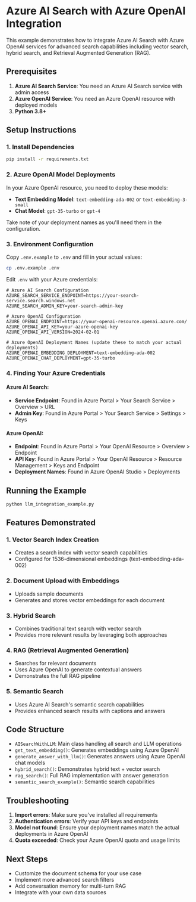 # Azure AI Search with Azure OpenAI Integration

This example demonstrates how to integrate Azure AI Search with Azure OpenAI services for advanced search capabilities including vector search, hybrid search, and Retrieval Augmented Generation (RAG).

## Prerequisites

1. **Azure AI Search Service**: You need an Azure AI Search service with admin access
2. **Azure OpenAI Service**: You need an Azure OpenAI resource with deployed models
3. **Python 3.8+**

## Setup Instructions

### 1. Install Dependencies

```bash
pip install -r requirements.txt
```

### 2. Azure OpenAI Model Deployments

In your Azure OpenAI resource, you need to deploy these models:

- **Text Embedding Model**: `text-embedding-ada-002` or `text-embedding-3-small`
- **Chat Model**: `gpt-35-turbo` or `gpt-4`

Take note of your deployment names as you'll need them in the configuration.

### 3. Environment Configuration

Copy `.env.example` to `.env` and fill in your actual values:

```bash
cp .env.example .env
```

Edit `.env` with your Azure credentials:

```env
# Azure AI Search Configuration
AZURE_SEARCH_SERVICE_ENDPOINT=https://your-search-service.search.windows.net
AZURE_SEARCH_ADMIN_KEY=your-search-admin-key

# Azure OpenAI Configuration
AZURE_OPENAI_ENDPOINT=https://your-openai-resource.openai.azure.com/
AZURE_OPENAI_API_KEY=your-azure-openai-key
AZURE_OPENAI_API_VERSION=2024-02-01

# Azure OpenAI Deployment Names (update these to match your actual deployments)
AZURE_OPENAI_EMBEDDING_DEPLOYMENT=text-embedding-ada-002
AZURE_OPENAI_CHAT_DEPLOYMENT=gpt-35-turbo
```

### 4. Finding Your Azure Credentials

#### Azure AI Search:
- **Service Endpoint**: Found in Azure Portal > Your Search Service > Overview > URL
- **Admin Key**: Found in Azure Portal > Your Search Service > Settings > Keys

#### Azure OpenAI:
- **Endpoint**: Found in Azure Portal > Your OpenAI Resource > Overview > Endpoint
- **API Key**: Found in Azure Portal > Your OpenAI Resource > Resource Management > Keys and Endpoint
- **Deployment Names**: Found in Azure OpenAI Studio > Deployments

## Running the Example

```bash
python llm_integration_example.py
```

## Features Demonstrated

### 1. Vector Search Index Creation
- Creates a search index with vector search capabilities
- Configured for 1536-dimensional embeddings (text-embedding-ada-002)

### 2. Document Upload with Embeddings
- Uploads sample documents
- Generates and stores vector embeddings for each document

### 3. Hybrid Search
- Combines traditional text search with vector search
- Provides more relevant results by leveraging both approaches

### 4. RAG (Retrieval Augmented Generation)
- Searches for relevant documents
- Uses Azure OpenAI to generate contextual answers
- Demonstrates the full RAG pipeline

### 5. Semantic Search
- Uses Azure AI Search's semantic search capabilities
- Provides enhanced search results with captions and answers

## Code Structure

- `AISearchWithLLM`: Main class handling all search and LLM operations
- `get_text_embedding()`: Generates embeddings using Azure OpenAI
- `generate_answer_with_llm()`: Generates answers using Azure OpenAI chat models
- `hybrid_search()`: Demonstrates hybrid text + vector search
- `rag_search()`: Full RAG implementation with answer generation
- `semantic_search_example()`: Semantic search capabilities

## Troubleshooting

1. **Import errors**: Make sure you've installed all requirements
2. **Authentication errors**: Verify your API keys and endpoints
3. **Model not found**: Ensure your deployment names match the actual deployments in Azure OpenAI
4. **Quota exceeded**: Check your Azure OpenAI quota and usage limits

## Next Steps

- Customize the document schema for your use case
- Implement more advanced search filters
- Add conversation memory for multi-turn RAG
- Integrate with your own data sources
